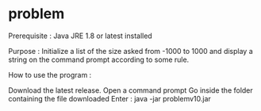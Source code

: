 # problem

Prerequisite : 
Java JRE 1.8 or latest installed

Purpose : 
Initialize a list of the size asked from -1000 to 1000 and display a string on the command prompt according to some rule. 

How to use the program :

Download the latest release. 
Open a command prompt 
Go inside the folder containing the file downloaded
Enter : java -jar problemv10.jar
